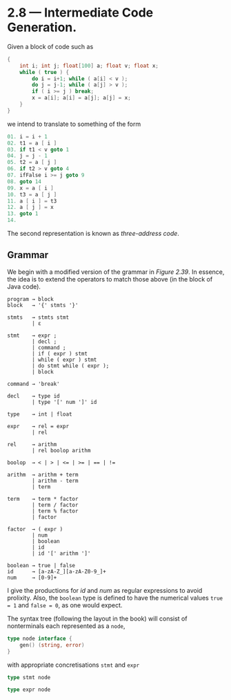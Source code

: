 # 2.8 — Intermediate Code Generation.
Given a block of code such as
```java
{
    int i; int j; float[100] a; float v; float x;
    while ( true ) {
        do i = i+1; while ( a[i] < v );
        do j = j-1; while ( a[j] > v ); 
        if ( i >= j ) break;
        x = a[i]; a[i] = a[j]; a[j] = x;
    } 
}
```
we intend to translate to something of the form
```C
01. i = i + 1
02. t1 = a [ i ]
03. if t1 < v goto 1
04. j = j - 1
05. t2 = a [ j ]
06. if t2 > v goto 4
07. ifFalse i >= j goto 9
08. goto 14
09. x = a [ i ]
10. t3 = a [ j ]
11. a [ i ] = t3
12. a [ j ] = x
13. goto 1
14.
```
The second representation is known as _three-address code_.

## Grammar
We begin with a modified version of the grammar in _Figure 2.39_. In essence, the idea is to extend
the operators to match those above (in the block of Java code).
```
program → block
block   → '{' stmts '}'

stmts   → stmts stmt 
        | ε

stmt    → expr ;
        | decl ;
        | command ;
        | if ( expr ) stmt
        | while ( expr ) stmt
        | do stmt while ( expr );
        | block

command → 'break'

decl    → type id
        | type '[' num ']' id

type    → int | float

expr    → rel = expr
        | rel

rel     → arithm
        | rel boolop arithm

boolop  → < | > | <= | >= | == | !=

arithm  → arithm + term
        | arithm - term
        | term

term    → term * factor
        | term / factor
        | term % factor
        | factor

factor  → ( expr )
        | num
        | boolean
        | id
        | id '[' arithm ']'

boolean → true | false
id      → [a-zA-Z_][a-zA-Z0-9_]+
num     → [0-9]+
```
I give the productions for _id_ and _num_ as regular expressions to avoid prolixity. Also, the
`boolean` type is defined to have the numerical values `true = 1` and `false = 0`, as one would
expect.

The syntax tree (following the layout in the book) will consist of nonterminals each represented as
a `node`,
```go
type node interface {
    gen() (string, error)
}
```
with appropriate concretisations `stmt` and `expr`
```go
type stmt node

type expr node

```
